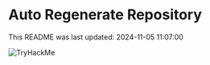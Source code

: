 # Auto Regenerate Repository

This README was last updated: 2024-11-05 11:07:00

 ![TryHackMe](https://tryhackme.com/badge/533634)